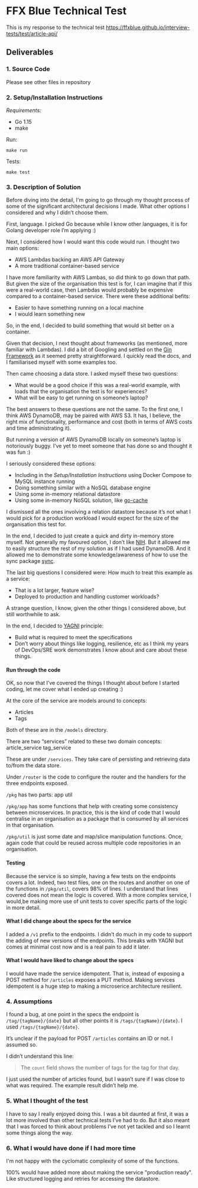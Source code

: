 # FFX Blue Technical Test

This is my response to the technical test https://ffxblue.github.io/interview-tests/test/article-api/

## Deliverables

### 1. Source Code

Please see other files in repository

### 2. Setup/Installation Instructions

*Requirements:*

* Go 1.15
* make

Run:

```
make run
```

Tests:

```
make test
```

### 3. Description of Solution

Before diving into the detail, I'm going to go through my thought process of some of the significant architectural
decisions I made. What other options I considered and why I didn’t choose them.

First, language. I picked Go because while I know other languages, it is for Golang developer role I’m applying :)

Next, I considered how I would want this code would run. I thought two main options:

* AWS Lambdas backing an AWS API Gateway
* A more traditional container-based service

I have more familiarity with AWS Lambas, so did think to go down that path. But given the size of the organisation this
test is for, I can imagine that if this were a real-world case, then Lambdas would probably be expensive compared to a
container-based service. There were these additional befits:

* Easier to have something running on a local machine
* I would learn something new

So, in the end, I decided to build something that would sit better on a container.

Given that decision, I next thought about frameworks (as mentioned, more familiar with Lambdas). I did a bit of Googling
and settled on the [Gin Framework](https://gin-gonic.com/) as it seemed pretty straightforward. I quickly read the docs,
and I familiarised myself with some examples too.

Then came choosing a data store. I asked myself these two questions:

* What would be a good choice if this was a real-world example, with loads that the organisation the test is for
  experiences?
* What will be easy to get running on someone’s laptop?

The best answers to these questions are not the same. To the first one, I think AWS DynamoDB, may be paired with AWS S3.
It has, I believe, the right mix of functionality, performance and cost (both in terms of AWS costs and time
administrating it).

But running a version of AWS DynamoDB locally on someone’s laptop is notoriously buggy. I’ve yet to meet someone that
has done so and thought it was fun :)

I seriously considered these options:

* Including in the *Setup/Installation Instructions* using Docker Compose to MySQL instance running
* Doing something similar with a NoSQL database engine
* Using some in-memory relational datastore
* Using some in-memory NoSQL solution, like [go-cache](https://github.com/patrickmn/go-cache)

I dismissed all the ones involving a relation datastore because it’s not what I would pick for a production workload I
would expect for the size of the organisation this test for.

In the end, I decided to just create a quick and dirty in-memory store myself. Not generally my favoured option, I don’t
like [NIH](https://en.wikipedia.org/wiki/Not_invented_here). But it allowed me to easily structure the rest of my
solution as if I had used DynamoDB. And it allowed me to demonstrate some knowledge/awareness of how to use the sync
package [sync](https://pkg.go.dev/sync).

The last big questions I considered were: How much to treat this example as a service:

* That is a lot larger, feature wise?
* Deployed to production and handling customer workloads?

A strange question, I know, given the other things I considered above, but still worthwhile to ask.

In the end, I decided to [YAGNI](https://en.wikipedia.org/wiki/You_aren't_gonna_need_it) principle:

* Build what is required to meet the specifications
* Don’t worry about things like logging, resilience, etc as I think my years of DevOps/SRE work demonstrates I know
  about and care about these things.

#### Run through the code

OK, so now that I’ve covered the things I thought about before I started coding, let me cover what I ended up
creating :)

At the core of the service are models around to concepts:

* Articles
* Tags

Both of these are in the `/models` directory.

There are two “services” related to these two domain concepts:
article_service tag_service

These are under `/services`. They take care of persisting and retrieving data to/from the data store.

Under `/router` is the code to configure the router and the handlers for the three endpoints exposed.

`/pkg` has two parts:
app util

`/pkg/app` has some functions that help with creating some consistency between microservices. In practice, this is the
kind of code that I would centralise in an organisation as a package that is consumed by all services in that
organisation.

`/pkg/util` is just some date and map/slice manipulation functions. Once, again code that could be reused across
multiple code repositories in an organisation.

#### Testing

Because the service is so simple, having a few tests on the endpoints covers a lot. Indeed, two test files, one on the
routes and another on one of the functions in `/pkg/util`, covers 98% of lines. I understand that lines covered does not
mean the logic is covered. With a more complex service, I would,be making more use of unit tests to cover specific parts
of the logic in more detail.

#### What I did change about the specs for the service

I added a `/v1` prefix to the endpoints. I didn’t do much in my code to support the adding of new versions of the
endpoints. This breaks with YAGNI but comes at minimal cost now and is a real pain to add it later.

#### What I would have liked to change about the specs

I would have made the service idempotent. That is, instead of exposing a POST method for `/articles` exposes a PUT
method. Making services idempotent is a huge step to making a microserice architecture resilient.

### 4. Assumptions

I found a bug, at one point in the specs the endpoint is `/tag/{tagName}/{date}` but all other points it
is `/tags/{tagName}/{date}`. I used `/tags/{tagName}/{date}`.

It’s unclear if the payload for POST `/articles` contains an ID or not. I assumed so.

I didn’t understand this line:

> The `count` field shows the number of tags for the tag for that day.

I just used the number of articles found, but I wasn’t sure if I was close to what was required. The example result
didn’t help me.

### 5. What I thought of the test

I have to say I really enjoyed doing this. I was a bit daunted at first, it was a lot more involved than other technical
tests I’ve had to do. But it also meant that I was forced to think about problems I’ve not yet tackled and so I learnt
some things along the way.

### 6. What I would have done if I had more time

I'm not happy with the cyclomatic complexity of some of the functions.

100% would have added more about making the service "production ready". Like structured logging and retries for
accessing the datastore.
